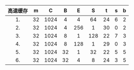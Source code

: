 | 高速缓存 |m|C|B|E|S|t|s|b|
|:-:|:-:|:-:|:-:|:-:|:-:|:-:|:-:|:-:|
|1.|32|1024|4|4|64|24|6|2|
|2.|32|1024|4|256|1|30|0|2|
|3.|32|1024|8|1|128|22|7|3|
|4.|32|1024|8|128|1|29|0|3|
|5.|32|1024|32|1|32|22|5|5|
|6.|32|1024|32|4|8|24|3|5|